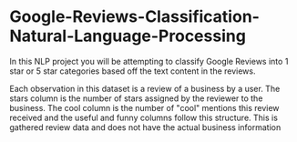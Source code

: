 # Google-Reviews-Classification-Natural-Language-Processing
In this NLP project you will be attempting to classify Google Reviews into 1 star or 5 star categories based off the text content in the reviews.

Each observation in this dataset is a review of a business by a user. The stars column is the number of stars assigned by the reviewer to the business. The cool column is the number of "cool" mentions this review received and the useful and funny columns follow this structure. This is gathered review data and does not have the actual business information
